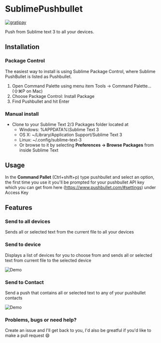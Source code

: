 # SublimePushbullet 
[![gratipay](https://img.shields.io/gratipay/xarnze.svg)](https://gratipay.com/~xarnze/)

Push from Sublime text 3 to all your devices.

## Installation

### Package Control

The easiest way to install is using Sublime Package Control, where Sublime PushBullet is listed as Pushbullet.

1. Open Command Palette using menu item Tools -> Command Palette... (⇧⌘P on Mac)
2. Choose Package Control: Install Package
3. Find Pushbullet and hit Enter

### Manual install

- Clone to your Sublime Text 2/3 Packages folder located at
	- Windows: %APPDATA%\Sublime Text 3
	- OS X: ~/Library/Application Support/Sublime Text 3
	- Linux: ~/.config/sublime-text-3
	- Or browse to it by selecting **Preferences -> Browse Packages** from inside Sublime Text

## Usage

In the **Command Pallet** (Ctrl+shift+p) type pushbullet and select an option, the first time you use it you'll be prompted for your pushbullet API key which you can get from here (https://www.pushbullet.com/#settings) under Access Key

## Features

### Send to all devices

Sends all or selected text from the current file to all your devices 

### Send to device

Displays a list of devices for you to choose from and sends all or selected text from current file to the selected device

![Demo](https://raw.githubusercontent.com/xarnze/sublimepushbullet/demo/push%20to%20device%20demo.gif)

### Send to Contact

Send a push that contains all or selected text to any of your pushbullet contacts

![Demo](https://raw.githubusercontent.com/xarnze/sublimepushbullet/demo/push%20to%20contact.gif)

### Problems, bugs or need help?

Create an issue and I'll get back to you, I'd also be greatful if you'd like to make a pull request :smile:
